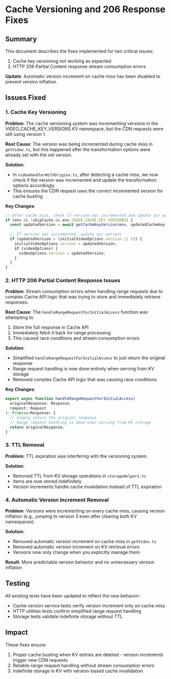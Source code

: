 # Cache Versioning and 206 Response Fixes

## Summary

This document describes the fixes implemented for two critical issues:
1. Cache key versioning not working as expected
2. HTTP 206 Partial Content response stream consumption errors

**Update**: Automatic version increment on cache miss has been disabled to prevent version inflation.

## Issues Fixed

### 1. Cache Key Versioning

**Problem**: The cache versioning system was incrementing versions in the VIDEO_CACHE_KEY_VERSIONS KV namespace, but the CDN requests were still using version 1.

**Root Cause**: The version was being incremented during cache miss in `getVideo.ts`, but this happened after the transformation options were already set with the old version.

**Solution**: 
- In `videoHandlerWithOrigins.ts`, after detecting a cache miss, we now check if the version was incremented and update the transformation options accordingly
- This ensures the CDN request uses the correct incremented version for cache busting

**Key Changes**:
```typescript
// After cache miss, check if version was incremented and update our options
if (env && !skipCache && env.VIDEO_CACHE_KEY_VERSIONS) {
  const updatedVersion = await getCacheKeyVersion(env, updatedCacheKey) || 1;
  
  // If version was incremented, update our options
  if (updatedVersion > (initialVideoOptions.version || 1)) {
    initialVideoOptions.version = updatedVersion;
    if (videoOptions) {
      videoOptions.version = updatedVersion;
    }
  }
}
```

### 2. HTTP 206 Partial Content Response Issues

**Problem**: Stream consumption errors when handling range requests due to complex Cache API logic that was trying to store and immediately retrieve responses.

**Root Cause**: The `handleRangeRequestForInitialAccess` function was attempting to:
1. Store the full response in Cache API
2. Immediately fetch it back for range processing
3. This caused race conditions and stream consumption errors

**Solution**: 
- Simplified `handleRangeRequestForInitialAccess` to just return the original response
- Range request handling is now done entirely when serving from KV storage
- Removed complex Cache API logic that was causing race conditions

**Key Changes**:
```typescript
export async function handleRangeRequestForInitialAccess(
  originalResponse: Response,
  request: Request
): Promise<Response> {
  // Simply return the original response
  // Range request handling is done when serving from KV storage
  return originalResponse;
}
```

### 3. TTL Removal

**Problem**: TTL expiration was interfering with the versioning system.

**Solution**: 
- Removed TTL from KV storage operations in `storageHelpers.ts`
- Items are now stored indefinitely
- Version increments handle cache invalidation instead of TTL expiration

### 4. Automatic Version Increment Removal

**Problem**: Versions were incrementing on every cache miss, causing version inflation (e.g., jumping to version 3 even after clearing both KV namespaces).

**Solution**: 
- Removed automatic version increment on cache miss in `getVideo.ts`
- Removed automatic version increment on KV retrieval errors
- Versions now only change when you explicitly manage them

**Result**: More predictable version behavior and no unnecessary version inflation

## Testing

All existing tests have been updated to reflect the new behavior:
- Cache version service tests verify version increment only on cache miss
- HTTP utilities tests confirm simplified range request handling
- Storage tests validate indefinite storage without TTL

## Impact

These fixes ensure:
1. Proper cache busting when KV entries are deleted - version increments trigger new CDN requests
2. Reliable range request handling without stream consumption errors
3. Indefinite storage in KV with version-based cache invalidation